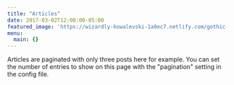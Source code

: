 ```yaml
---
title: "Articles"
date: 2017-03-02T12:00:00-05:00
featured_image: 'https://wizardly-kowalevski-1a0ec7.netlify.com/gothic-library'
menu:
  main: {}
---
```

Articles are paginated with only three posts here for example. You can set the number of entries to show on this page with the "pagination" setting in the config file.
